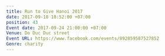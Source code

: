 ```yaml
---
title: Run to Give Hanoi 2017
date: 2017-09-18 18:52:00 +07:00
position: 43
Event date: 2017-09-24 21:00:00 +07:00
Venue: Do Duc Duc street
Event URL: https://www.facebook.com/events/892859587527852
Genre: charity
---
```


